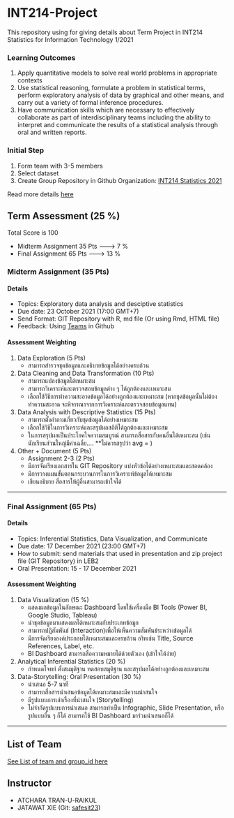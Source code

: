 # INT214-Project

This repository using for giving details about Term Project in INT214 Statistics for Information Technology 1/2021

### Learning Outcomes

1. Apply quantitative models to solve real world problems in appropriate contexts
2. Use statistical reasoning, formulate a problem in statistical terms, perform exploratory analysis of data by graphical and other means, and carry out a variety of formal inference procedures.
3. Have communication skills which are necessary to effectively collaborate as part of interdisciplinary teams including the ability to interpret and communicate the results of a statistical analysis through oral and written reports.

### Initial Step

1. Form team with 3-5 members
2. Select dataset
3. Create Group Repository in Github Organization: [INT214 Statistics 2021](https://github.com/sit-2021-int214)

Read more details [here](./Step.md)

## Term Assessment (25 %)

Total Score is 100

- Midterm Assignment 35 Pts ---> 7 %
- Final Assignment 65 Pts ---> 13 %


### Midterm Assignment (35 Pts)

#### Details

- Topics: Exploratory data analysis and desciptive statistics
- Due date: 23 October 2021 (17:00 GMT+7)
- Send Format: GIT Repository with R, md file (Or using Rmd, HTML file)
- Feedback: Using [Teams](https://github.com/orgs/sit-2021-int214/teams) in Github

#### Assessment Weighting

1. Data Exploration (5 Pts)
   - สามารถสำรวจชุดข้อมูลและอธิบายข้อมูลได้อย่างครบถ้วน
2. Data Cleaning and Data Transformation (10 Pts)
   - สามารถแปลงข้อมูลได้เหมาะสม
   - สามารถวิเคราะห์และตรวจสอบข้อมูลต่าง ๆ ได้ถูกต้องและเหมาะสม
   - เลือกใช้วิธีการทำความสะอาดข้อมูลได้อย่างถูกต้องและเหมาะสม (หากชุดข้อมูลนั้นไม่ต้องทำความสะอาด จะพิจารณาจากการวิเคราะห์และตรวจสอบข้อมูลแทน)
3. Data Analysis with Descriptive Statistics (15 Pts)
   - สามารถตั้งคำถามเกี่ยวกับชุดข้อมูลได้อย่างเหมาะสม
   - เลือกใช้วิธีในการวิเคราะห์และสรุปผลสถิติได้ถูกต้องและเหมาะสม
   - ในการสรุปผลเป็นประโยคใจความสมบูรณ์ สามารถสื่อสารกับคนอื่นได้เหมาะสม (เช่น นักเรียนส่วนใหญ่มีค่าเฉลี่ย.... **ไม่ควรสรุปว่า avg = )
4. Other + Document (5 Pts)
   - Assignment 2-3 (2 Pts)
   - มีการจัดเรียงเอกสารใน GIT Repository แบ่งหัวข้อได้อย่างเหมาะสมและสอดคล้อง
   - มีการวางแผนขั้นตอนกระบวนการในการวิเคราะห์ข้อมูลได้เหมาะสม
   - เขียนอธิบาย สื่อสารให้ผู้อื่นสามารถเข้าใจได้

---

### Final Assignment (65 Pts)

#### Details

- Topics: Inferential Statistics, Data Visualization, and Communicate
- Due date: 17 December 2021 (23:00 GMT+7)
- How to submit: send materials that used in presentation and zip project file (GIT Repository) in LEB2
- Oral Presentation: 15 - 17 December 2021

#### Assessment Weighting

1. Data Visualization (15 %)
   - แสดงผลข้อมูลในลักษณะ Dashboard โดยใช้เครื่องมือ BI Tools (Power BI, Google Studio, Tableau)
   - นำชุดข้อมูลมาแสดงผลได้เหมาะสมกับประเภทข้อมูล
   - สามารถปฎิสัมพันธ์ (Interaction)เพื่อให้เห็นความสัมพันธ์ระหว่างข้อมูลได้
   - มีการจัดเรียงองค์ประกอบได้เหมาะสมและครบถ้วน อาิทเช่น Title, Source References, Label, etc.
   - BI Dashboard สามารถสื่อความหมายได้ด้วยตัวเอง (เข้าใจได้ง่าย)
2. Analytical Inferential Statistics (20 %)
   - กำหนดโจทย์ ตั้งสมมุติฐาน ทดสอบสมุุติฐาน และสรุปผลได้อย่างถูกต้องและเหมาะสม
3. Data-Storytelling: Oral Presentation (30 %)
   - นำเสนอ 5-7 นาที
   - สามารถสื่อสารนำเสนอข้อมูลได้เหมาะสมและมีความน่าสนใจ
   - มีรูปแบบการเล่าเรื่องที่น่าสนใจ (Storytelling)
   - ไม่จำกัดรูปแบบการนำเสนอ สามารถทำเป็น Infographic, Slide Presentation, หรือรูปแบบอื่น ๆ ก็ได้ สามารถใช้ BI Dashboard มาร่วมนำเสนอก็ได้

---

## List of Team

[See List of team and group_id here](https://docs.google.com/spreadsheets/d/e/2PACX-1vTAUUe9YGEoZzqtxjPxfWImJfY1nh5BiScxVOxhs4RLAYg0e_xNEkNz78sUW8ycHy7YPiAmTogw_NFh/pubhtml?gid=0&single=true)

## Instructor

- ATCHARA TRAN-U-RAIKUL
- JATAWAT XIE (Git: [safesit23](https://github.com/safesit23))
